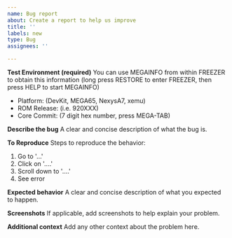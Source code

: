 ```yaml
---
name: Bug report
about: Create a report to help us improve
title: ''
labels: new
type: Bug
assignees: ''

---
```


**Test Environment (required)**
You can use MEGAINFO from within FREEZER to obtain this information
(long press RESTORE to enter FREEZER, then press HELP to start MEGAINFO)
 - Platform: (DevKit, MEGA65, NexysA7, xemu)
 - ROM Release: (i.e. 920XXX)
 - Core Commit: (7 digit hex number, press MEGA-TAB)

**Describe the bug**
A clear and concise description of what the bug is.

**To Reproduce**
Steps to reproduce the behavior:
1. Go to '...'
2. Click on '....'
3. Scroll down to '....'
4. See error

**Expected behavior**
A clear and concise description of what you expected to happen.

**Screenshots**
If applicable, add screenshots to help explain your problem.

**Additional context**
Add any other context about the problem here.
